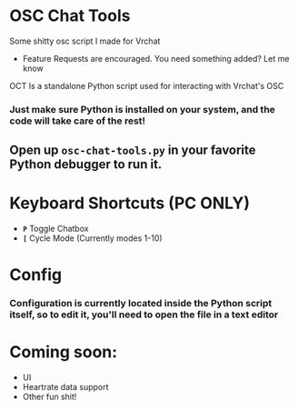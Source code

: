 # OSC Chat Tools 
Some shitty osc script I made for Vrchat
- Feature Requests are encouraged. You need something added? Let me know

OCT Is a standalone Python script used for interacting with Vrchat's OSC
### Just make sure Python is installed on your system, and the code will take care of the rest!

## Open up `osc-chat-tools.py` in your favorite Python debugger to run it.  

# Keyboard Shortcuts (PC ONLY)
- **`P`** Toggle Chatbox
- **`[`** Cycle Mode (Currently modes 1-10)

# Config 
### Configuration is currently located inside the Python script itself, so to edit it, you'll need to open the file in a text editor

# Coming soon:
 - UI
 - Heartrate data support
 - Other fun shit!
